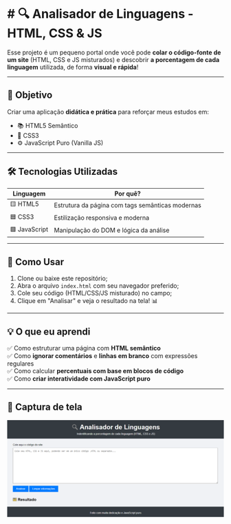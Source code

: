 <h1 alineg ="center"># 🔍 Analisador de Linguagens - HTML, CSS & JS</h1>

Esse projeto é um pequeno portal onde você pode **colar o código-fonte de um site** (HTML, CSS e JS misturados) e descobrir **a porcentagem de cada linguagem** utilizada, de forma **visual e rápida**!

---

## 🎯 Objetivo

Criar uma aplicação **didática e prática** para reforçar meus estudos em:

- 📚 HTML5 Semântico
- 🎨 CSS3
- ⚙️ JavaScript Puro (Vanilla JS)

---

## 🛠 Tecnologias Utilizadas

| Linguagem | Por quê? |
|----------|----------|
| 🟨 HTML5 | Estrutura da página com tags semânticas modernas |
| 🟦 CSS3  | Estilização responsiva e moderna |
| 🟩 JavaScript | Manipulação do DOM e lógica da análise |

---

## 🚀 Como Usar

1. Clone ou baixe este repositório;
2. Abra o arquivo `index.html` com seu navegador preferido;
3. Cole seu código (HTML/CSS/JS misturado) no campo;
4. Clique em "Analisar" e veja o resultado na tela! 📊

---

## 💡 O que eu aprendi

✅ Como estruturar uma página com **HTML semântico**  
✅ Como **ignorar comentários** e **linhas em branco** com expressões regulares  
✅ Como calcular **percentuais com base em blocos de código**  
✅ Como **criar interatividade com JavaScript puro**

---

## 📸 Captura de tela

![screenshot](./images/print-home.png)

